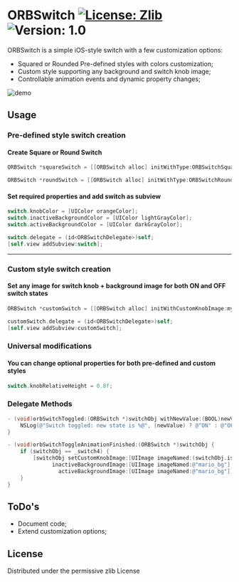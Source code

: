 # ORBSwitch [![License: Zlib](https://img.shields.io/badge/License-Zlib-orange.svg)](https://opensource.org/licenses/Zlib) ![Version: 1.0](https://img.shields.io/badge/version-1.0-blue.svg)

ORBSwitch is a simple iOS-style switch with a few customization options:

 * Squared or Rounded Pre-defined styles with colors customization;
 * Custom style supporting any background and switch knob image;
 * Controllable animation events and dynamic property changes;


![demo](Screenshots/demo.gif)

## Usage

### Pre-defined style switch creation

#### Create Square or Round Switch
```objective-c
ORBSwitch *squareSwitch = [[ORBSwitch alloc] initWithType:ORBSwitchSquare frame:CGRectMake(0, 0, 200, 120)];

ORBSwitch *roundSwitch = [[ORBSwitch alloc] initWithType:ORBSwitchRound frame:CGRectMake(0, 0, 200, 120)];
```

#### Set required properties and add switch as subview
```objective-c
switch.knobColor = [UIColor orangeColor];
switch.inactiveBackgroundColor = [UIColor lightGrayColor];
switch.activeBackgroundColor = [UIColor darkGrayColor];

switch.delegate = (id<ORBSwitchDelegate>)self;
[self.view addSubview:switch];
```

<hr>

### Custom style switch creation

#### Set any image for switch knob + background image for both ON and OFF switch states

```objective-c
ORBSwitch *customSwitch = [[ORBSwitch alloc] initWithCustomKnobImage:myKnobUIImage inactiveBackgroundImage:myOffStateBackgroundUIImage activeBackgroundImage:myOnStateBackgroundUIImage frame:CGRectMake(0, 0, 200, 120)];

customSwitch.delegate = (id<ORBSwitchDelegate>)self;
[self.view addSubview:customSwitch];
```

### Universal modifications
#### You can change optional properties for both pre-defined and custom styles
```objective-c
switch.knobRelativeHeight = 0.8f;
```

### Delegate Methods
```objective-c
- (void)orbSwitchToggled:(ORBSwitch *)switchObj withNewValue:(BOOL)newValue {
    NSLog(@"Switch toggled: new state is %@", (newValue) ? @"ON" : @"OFF");
}

- (void)orbSwitchToggleAnimationFinished:(ORBSwitch *)switchObj {
    if (switchObj == _switch4) {
        [switchObj setCustomKnobImage:[UIImage imageNamed:(switchObj.isOn) ? @"mario_l" : @"mario_r"]
              inactiveBackgroundImage:[UIImage imageNamed:@"mario_bg"]
                activeBackgroundImage:[UIImage imageNamed:@"mario_bg"]];
    }
}
```

## ToDo's
+ Document code;
+ Extend customization options;

## License
Distributed under the permissive zlib License
